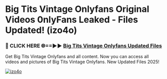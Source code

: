 # Big Tits Vintage Onlyfans Original Videos 0nlyFans Leaked - Files Updated! (izo4o)

<h3>🔴 CLICK HERE 🌐==►► <a href="https://tinyurl.com/2wckxsce" rel="nofollow">Big Tits Vintage Onlyfans Updated Files</a></h3>

Get Big Tits Vintage Onlyfans and all content. Now you can access all videos and pictures of Big Tits Vintage Onlyfans. New Updated Files 2025!

[![izo4o](https://i.imgur.com/AFduVYN.gif)](https://tinyurl.com/2wckxsce)
